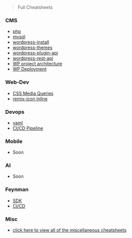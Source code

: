> Full Cheatsheets

### CMS

- [php](./cms/php.md)
- [mysql](./cms/mysql.md)
- [wordpress-install](./cms/wp-install.md)
- [wordpress-themes](./cms/wp-themes.md)
- [wordpress-plugin-api](./cms/wp-plugin-api.md)
- [wordpress-rest-api](./cms/wp-rest-api.md)
- [WP project architecture](./cms/wp-project-architecture.md)
- [WP Deployment](./cms/wp-deployment.md)

### Web-Dev 

- [CSS Media Queries](./webdev/media-queries.md)
- [remix-icon inline](./webdev/remix-icon.md)

### Devops

- [yaml](./devops/yaml.md)
- [CI/CD Pipeline](./devops/ci_cd.md)

### Mobile

- Soon

### AI

- Soon

### Feynman

- [SDK](./feynman/sdk.md)
- [CI/CD](./feynman/ci_cd.md)

### Misc

- [click here to view all of the miscellaneous cheatsheets](./misc.md)
